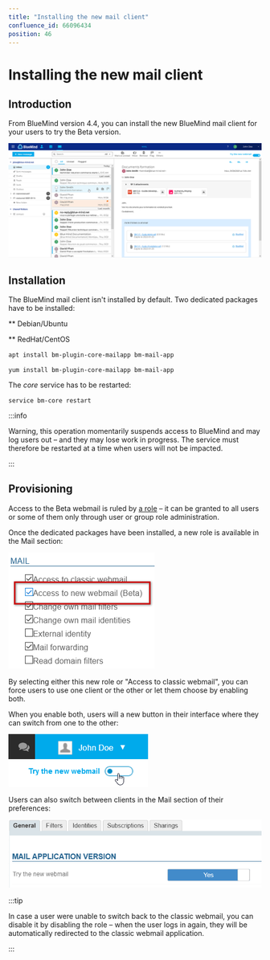 ```yaml
---
title: "Installing the new mail client"
confluence_id: 66096434
position: 46
---
```

# Installing the new mail client


## Introduction

From BlueMind version 4.4, you can install the new BlueMind mail client for your users to try the Beta version.

![](../attachments/66096434/66100039.png)


## Installation

The BlueMind mail client isn't installed by default. Two dedicated packages have to be installed:


**
Debian/Ubuntu


**
RedHat/CentOS


```
apt install bm-plugin-core-mailapp bm-mail-app
```


```
yum install bm-plugin-core-mailapp bm-mail-app
```


The *core* service has to be restarted:


```
service bm-core restart
```


:::info

Warning, this operation momentarily suspends access to BlueMind and may log users out – and they may lose work in progress. The service must therefore be restarted at a time when users will not be impacted.

:::

## Provisioning

Access to the Beta webmail is ruled by [a role](/Guide_de_l_administrateur/Gestion_des_entites/Utilisateurs/Les_rôles_droits_d_accès_et_d_administration/) – it can be granted to all users or some of them only through user or group role administration.

Once the dedicated packages have been installed, a new role is available in the Mail section:

![](../attachments/66096434/66100045.png)

By selecting either this new role or "Access to classic webmail", you can force users to use one client or the other or let them choose by enabling both.

When you enable both, users will a new button in their interface where they can switch from one to the other:

![](../attachments/66096434/66100042.png)

Users can also switch between clients in the Mail section of their preferences:

![](../attachments/66096434/66100041.png)


:::tip

In case a user were unable to switch back to the classic webmail, you can disable it by disabling the role – when the user logs in again, they will be automatically redirected to the classic webmail application.

:::



